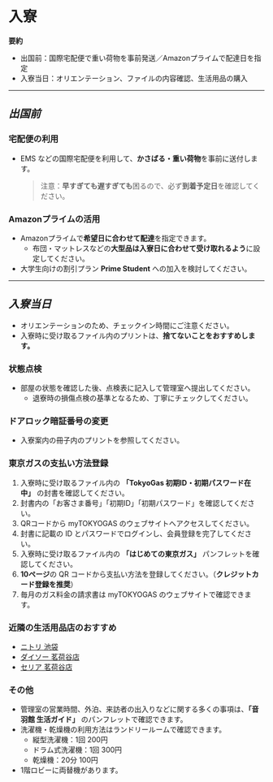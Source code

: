 # 入寮

**要約**

- 出国前：国際宅配便で重い荷物を事前発送／Amazonプライムで配達日を指定
- 入寮当日：オリエンテーション、ファイルの内容確認、生活用品の購入

---

## _出国前_

### 宅配便の利用

- EMS などの国際宅配便を利用して、**かさばる・重い荷物**を事前に送付します。
  > 注意：**早すぎても遅すぎても**困るので、必ず**到着予定日**を確認してください。

### Amazonプライムの活用

- Amazonプライムで**希望日に合わせて配達**を指定できます。
  - 布団・マットレスなどの**大型品は入寮日に合わせて受け取れるよう**に設定してください。
- 大学生向けの割引プラン **Prime Student** への加入を検討してください。

---

## _入寮当日_

- オリエンテーションのため、チェックイン時間にご注意ください。
- 入寮時に受け取るファイル内のプリントは、**捨てないことをおすすめします。**

### 状態点検

- 部屋の状態を確認した後、点検表に記入して管理室へ提出してください。
  - 退寮時の損傷点検の基準となるため、丁寧にチェックしてください。

### ドアロック暗証番号の変更

- 入寮案内の冊子内のプリントを参照してください。

### 東京ガスの支払い方法登録

1. 入寮時に受け取るファイル内の **「TokyoGas 初期ID・初期パスワード在中」** の封書を確認してください。
2. 封書内の「お客さま番号」「初期ID」「初期パスワード」を確認してください。
3. QRコードから myTOKYOGAS のウェブサイトへアクセスしてください。
4. 封書に記載の ID とパスワードでログインし、会員登録を完了してください。
5. 入寮時に受け取るファイル内の **「はじめての東京ガス」** パンフレットを確認してください。
6. **10ページ**の QR コードから支払い方法を登録してください。（**クレジットカード登録を推奨**）
7. 毎月のガス料金の請求書は myTOKYOGAS のウェブサイトで確認できます。

### 近隣の生活用品店のおすすめ

- [ニトリ 池袋](https://share.google/pkGb443j47hv1OMRi)
- [ダイソー 茗荷谷店](https://share.google/pojAC9CFsJpoAbgSb)
- [セリア 茗荷谷店](https://share.google/KxwuRWMuIhR6qfw74)

### その他

- 管理室の営業時間、外泊、来訪者の出入りなどに関する多くの事項は、**「音羽館 生活ガイド」** のパンフレットで確認できます。
- 洗濯機・乾燥機の利用方法はランドリールームで確認できます。
  - 縦型洗濯機：1回 200円
  - ドラム式洗濯機：1回 300円
  - 乾燥機：20分 100円
- 1階ロビーに両替機があります。
